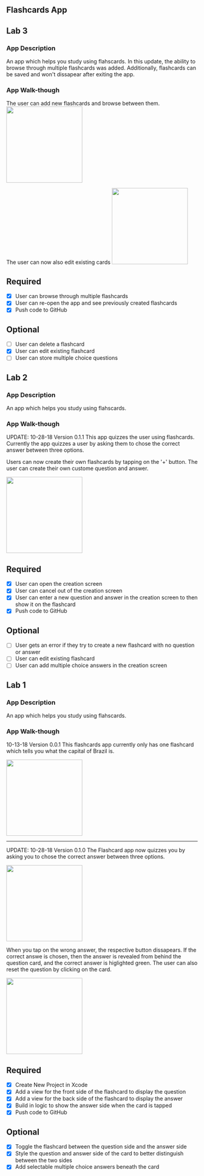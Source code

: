 ## Flashcards App
## Lab 3

### App Description
An app which helps you study using flahscards. In this update, the ability to browse through multiple flashcards was added. Additionally, flashcards can be saved and won't dissapear after exiting the app. 

### App Walk-though

The user can add new flashcards and browse between them. 
<img src="http://g.recordit.co/15PM1PmwVt.gif" width=200><br>

The user can now also edit existing cards
<img src="http://g.recordit.co/2eg6hPN5rH.gif" width=200><br>


## Required
- [x] User can browse through multiple flashcards
- [x] User can re-open the app and see previously created flashcards
- [x] Push code to GitHub
## Optional
- [ ] User can delete a flashcard
- [x] User can edit existing flashcard
- [ ] User can store multiple choice questions
## Lab 2

### App Description
An app which helps you study using flahscards.

### App Walk-though
UPDATE: 10-28-18 Version 0.1.1 
This app quizzes the user using flashcards. Currently the app quizzes a user by asking them to chose the correct answer between three options. 

Users can now create their own flashcards by tapping on the '+' button. The user can create their own custome question and answer. 

<img src="http://g.recordit.co/EveV6b06cm.gif" width=200><br>

## Required
- [x] User can open the creation screen
- [x] User can cancel out of the creation screen
- [x] User can enter a new question and answer in the creation screen to then show it on the flashcard
- [x] Push code to GitHub
## Optional
- [ ] User gets an error if they try to create a new flashcard with no question or answer
- [ ] User can edit existing flashcard
- [ ] User can add multiple choice answers in the creation screen

## Lab 1

### App Description
An app which helps you study using flahscards.

### App Walk-though
10-13-18 Version 0.0.1
This flashcards app currently only has one flashcard which tells you what the capital of Brazil is.

<img src="http://g.recordit.co/xl0yUGbrWn.gif" width=200><br>

<hr>

UPDATE: 10-28-18 Version 0.1.0
The Flashcard app now quizzes you by asking you to chose the correct answer between three options. 

<img src="https://imgur.com/m1KqJUN.jpg" width=200><br>

When you tap on the wrong answer, the respective button dissapears. If the correct answe is chosen, then the answer is revealed from behind the question card, and the correct answer is higlighted green. The user can also reset the question by clicking on the card.

<img src="http://g.recordit.co/4DA0gWPHpL.gif" width=200><br>


## Required
- [x] Create New Project in Xcode
- [x] Add a view for the front side of the flashcard to display the question
- [x] Add a view for the back side of the flashcard to display the answer
- [x] Build in logic to show the answer side when the card is tapped
- [x] Push code to GitHub
## Optional
- [x] Toggle the flashcard between the question side and the answer side
- [x] Style the question and answer side of the card to better distinguish between the two sides
- [x] Add selectable multiple choice answers beneath the card
